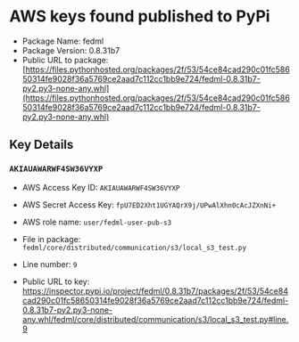 # AWS keys found published to PyPi

* Package Name: fedml
* Package Version: 0.8.31b7
* Public URL to package: [https://files.pythonhosted.org/packages/2f/53/54ce84cad290c01fc58650314fe9028f36a5769ce2aad7c112cc1bb9e724/fedml-0.8.31b7-py2.py3-none-any.whl](https://files.pythonhosted.org/packages/2f/53/54ce84cad290c01fc58650314fe9028f36a5769ce2aad7c112cc1bb9e724/fedml-0.8.31b7-py2.py3-none-any.whl)

## Key Details

### `AKIAUAWARWF4SW36VYXP`

* AWS Access Key ID: `AKIAUAWARWF4SW36VYXP`
* AWS Secret Access Key: `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` 
* AWS role name: `user/fedml-user-pub-s3`
* File in package: `fedml/core/distributed/communication/s3/local_s3_test.py`
* Line number: `9`

* Public URL to key: https://inspector.pypi.io/project/fedml/0.8.31b7/packages/2f/53/54ce84cad290c01fc58650314fe9028f36a5769ce2aad7c112cc1bb9e724/fedml-0.8.31b7-py2.py3-none-any.whl/fedml/core/distributed/communication/s3/local_s3_test.py#line.9


